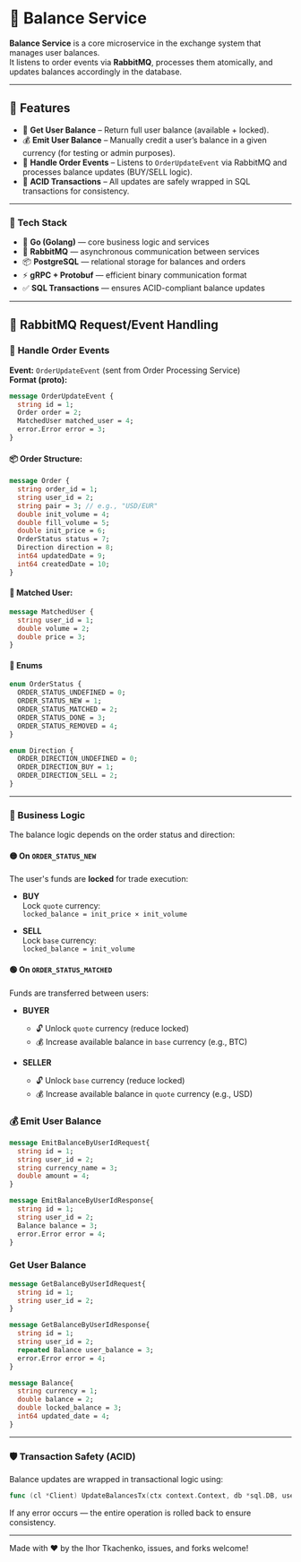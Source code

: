 # 📘 Balance Service

**Balance Service** is a core microservice in the exchange system that manages user balances.  
It listens to order events via **RabbitMQ**, processes them atomically, and updates balances accordingly in the database.

---

## 📌 Features

- 🧾 **Get User Balance** – Return full user balance (available + locked).
- 💰 **Emit User Balance** – Manually credit a user’s balance in a given currency (for testing or admin purposes).
- 🔄 **Handle Order Events** – Listens to `OrderUpdateEvent` via RabbitMQ and processes balance updates (BUY/SELL logic).
- 🔐 **ACID Transactions** – All updates are safely wrapped in SQL transactions for consistency.

---
### 🧰 Tech Stack

- 🐹 **Go (Golang)** — core business logic and services
- 🐇 **RabbitMQ** — asynchronous communication between services
- 📦 **PostgreSQL** — relational storage for balances and orders
- ⚡ **gRPC + Protobuf** — efficient binary communication format
- ✅ **SQL Transactions** — ensures ACID-compliant balance updates
---
## 🐇 RabbitMQ Request/Event Handling
### 🔄 **Handle Order Events**

**Event:** `OrderUpdateEvent` (sent from Order Processing Service)  
**Format (proto):**
```proto
message OrderUpdateEvent {
  string id = 1;
  Order order = 2;
  MatchedUser matched_user = 4;
  error.Error error = 3;
}
```

#### 📦 Order Structure:
```proto
message Order {
  string order_id = 1;
  string user_id = 2;
  string pair = 3; // e.g., "USD/EUR"
  double init_volume = 4;
  double fill_volume = 5;
  double init_price = 6;
  OrderStatus status = 7;
  Direction direction = 8;
  int64 updatedDate = 9;
  int64 createdDate = 10;
}
```

#### 👤 Matched User:
```proto
message MatchedUser {
  string user_id = 1;
  double volume = 2;
  double price = 3;
}
```
#### 🔢 Enums
```proto
enum OrderStatus {
  ORDER_STATUS_UNDEFINED = 0;
  ORDER_STATUS_NEW = 1;
  ORDER_STATUS_MATCHED = 2;
  ORDER_STATUS_DONE = 3;
  ORDER_STATUS_REMOVED = 4;
}

enum Direction {
  ORDER_DIRECTION_UNDEFINED = 0;
  ORDER_DIRECTION_BUY = 1;
  ORDER_DIRECTION_SELL = 2;
}
```
---

### 🔄 Business Logic

The balance logic depends on the order status and direction:

#### 🟡 On `ORDER_STATUS_NEW`
The user's funds are **locked** for trade execution:

- **BUY**  
  Lock `quote` currency:  
  `locked_balance = init_price × init_volume`

- **SELL**  
  Lock `base` currency:  
  `locked_balance = init_volume`

#### 🟢 On `ORDER_STATUS_MATCHED`
Funds are transferred between users:

- **BUYER**
  - 🔓 Unlock `quote` currency (reduce locked)
  - 💰 Increase available balance in `base` currency (e.g., BTC)

- **SELLER**
  - 🔓 Unlock `base` currency (reduce locked)
  - 💰 Increase available balance in `quote` currency (e.g., USD)

### 💰 **Emit User Balance**
```proto
message EmitBalanceByUserIdRequest{
  string id = 1;
  string user_id = 2;
  string currency_name = 3;
  double amount = 4;
}

message EmitBalanceByUserIdResponse{
  string id = 1;
  string user_id = 2;
  Balance balance = 3;
  error.Error error = 4;
}
```
### **Get User Balance**
```proto
message GetBalanceByUserIdRequest{
  string id = 1;
  string user_id = 2;
}

message GetBalanceByUserIdResponse{
  string id = 1;
  string user_id = 2;
  repeated Balance user_balance = 3;
  error.Error error = 4;
}

message Balance{
  string currency = 1;
  double balance = 2;
  double locked_balance = 3;
  int64 updated_date = 4;
}
```
---

### 🛡️ Transaction Safety (ACID)

Balance updates are wrapped in transactional logic using:

```go
func (cl *Client) UpdateBalancesTx(ctx context.Context, db *sql.DB, users ...*User) (err error)
```
If any error occurs — the entire operation is rolled back to ensure consistency.

---
Made with ❤️ by the Ihor Tkachenko, issues, and forks welcome!
